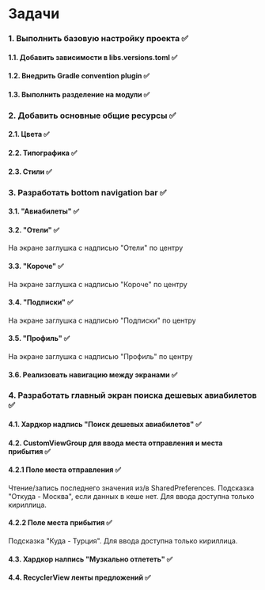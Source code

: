 # Задачи
### 1. Выполнить базовую настройку проекта ✅
#### 1.1. Добавить зависимости в libs.versions.toml ✅
#### 1.2. Внедрить Gradle convention plugin ✅
#### 1.3. Выполнить разделение на модули ✅
### 2. Добавить основные общие ресурсы ✅
#### 2.1. Цвета ✅
#### 2.2. Типографика ✅
#### 2.3. Стили ✅
### 3. Разработать bottom navigation bar ✅
#### 3.1. "Авиабилеты" ✅
#### 3.2. "Отели" ✅
На экране заглушка с надписью "Отели" по центру
#### 3.3. "Короче" ✅
На экране заглушка с надписью "Короче" по центру
#### 3.4. "Подписки" ✅
На экране заглушка с надписью "Подписки" по центру
#### 3.5. "Профиль" ✅
На экране заглушка с надписью "Профиль" по центру
#### 3.6. Реализовать навигацию между экранами ✅
### 4. Разработать главный экран поиска дешевых авиабилетов ✅
#### 4.1. Хардкор надпись "Поиск дешевых авиабилетов" ✅
#### 4.2. CustomViewGroup для ввода места отправления и места прибытия ✅
#### 4.2.1 Поле места отправления ✅
Чтение/запись последнего значения из/в SharedPreferences. Подсказка "Откуда - Москва", если данных в кеше нет. Для ввода доступна только кириллица.
#### 4.2.2 Поле места прибытия ✅
Подсказка "Куда - Турция". Для ввода доступна только кириллица.
#### 4.3. Хардкор налпись "Музкально отлететь" ✅
#### 4.4. RecyclerView ленты предложений ✅

